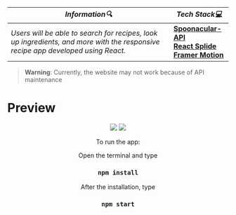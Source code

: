 | **_Information:mag:_**                                                                                                                                                                                                                                                                                   | **_Tech Stack:computer:_**                                                                                                                                                                                                                                                                                                         |
|-----------------------------------------------------------------------------------------------------------------------------------------------------------------------------------------------------------------------------------------------------------------------------------------------------|--------------------------------------------------------------------------------------------------------------------------------------------------------------------------------------------------------------------------------------------------------------------------------------------------------------------------------|
| _Users will be able to search for recipes, look up ingredients, and more with the responsive recipe app developed using React._ |__<a target="blank" href="https://spoonacular.com/food-api"> Spoonacular-API</a> <br> <a target="blank" href="https://splidejs.com/integration/react-splide/"> React Splide </a> <br> <a target="blank" href="https://www.framer.com/motion/"> Framer Motion </a>__ |


> **Warning**: Currently, the website may not work because of API maintenance

<h1>Preview</h1>
<div align="center">
<img src="https://user-images.githubusercontent.com/109925130/191074582-42c941d4-e627-4dc7-a12a-ea058eed445a.gif">
<img src="https://user-images.githubusercontent.com/109925130/191074927-b3bc4b87-1406-408c-8175-99bf11f8737f.png">

To run the app:  <br>

Open the terminal and type 

 ### `npm install`
 
After the installation, type

 ### `npm start`


</div>


